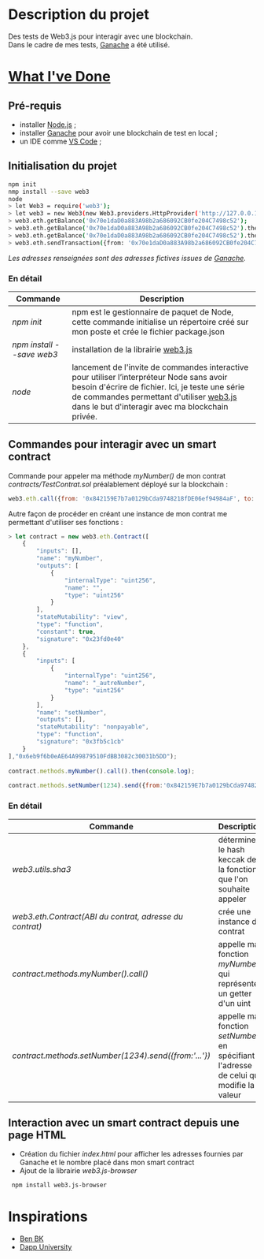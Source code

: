# Description du projet
Des tests de Web3.js pour interagir avec une blockchain.  
Dans le cadre de mes tests, [Ganache](https://trufflesuite.com/ganache/) a été utilisé.  

# [What I've Done](https://www.youtube.com/watch?v=8sgycukafqQ)

## Pré-requis
 - installer [Node.js](https://nodejs.org/en) ;  
 - installer [Ganache](https://trufflesuite.com/ganache/) pour avoir une blockchain de test en local ;  
 - un IDE comme [VS Code](https://code.visualstudio.com/) ;  

## Initialisation du projet

```bash
npm init
nmp install --save web3
node
> let Web3 = require('web3');
> let web3 = new Web3(new Web3.providers.HttpProvider('http://127.0.0.1:7545'));
> web3.eth.getBalance('0x70e1daD0a883A98b2a686092CB0fe204C7498c52');
> web3.eth.getBalance('0x70e1daD0a883A98b2a686092CB0fe204C7498c52').then(console.log)
> web3.eth.getBalance('0x70e1daD0a883A98b2a686092CB0fe204C7498c52').then(function(res) {console.log(web3.utils.fromWei(res, "ether"));})
> web3.eth.sendTransaction({from: '0x70e1daD0a883A98b2a686092CB0fe204C7498c52', to : '0x427054DFF2ECB3456e9C651B7180A431cF710eE6', value: web3.utils.toWei("5", "ether")});
```  
_Les adresses renseignées sont des adresses fictives issues de [Ganache](https://trufflesuite.com/ganache/)._  

### En détail
| Commande  | Description  |  
|---|---|  
| _npm init_  | npm est le gestionnaire de paquet de Node, cette commande initialise un répertoire créé sur mon poste et crée le fichier package.json  |  
|  _npm install --save web3_ | installation de la librairie [web3.js](https://web3js.readthedocs.io)  |  
|  _node_ | lancement de l'invite de commandes interactive pour utiliser l’interpréteur Node sans avoir besoin d'écrire de fichier. Ici, je teste une série de commandes permettant d'utiliser [web3.js](https://web3js.readthedocs.io) dans le but d'interagir avec ma blockchain privée.  |  

## Commandes pour interagir avec un smart contract
Commande pour appeler ma méthode _myNumber()_ de mon contrat _contracts/TestContrat.sol_ préalablement déployé sur la blockchain :  
  
```javascript
web3.eth.call({from: '0x842159E7b7a0129bCda9748218fDE06ef94984aF', to: '0x6eb9f6b0eAE64A99879510FdBB3082c30031b5DD', data:web3.utils.sha3('myNumber()').substring(0,10)}).then(console.log);
```  

Autre façon de procéder en créant une instance de mon contrat me permettant d'utiliser ses fonctions :  

```javascript
> let contract = new web3.eth.Contract([
    {
        "inputs": [],
        "name": "myNumber",
        "outputs": [
            {
                "internalType": "uint256",
                "name": "",
                "type": "uint256"
            }
        ],
        "stateMutability": "view",
        "type": "function",
        "constant": true,
        "signature": "0x23fd0e40"
    },
    {
        "inputs": [
            {
                "internalType": "uint256",
                "name": "_autreNumber",
                "type": "uint256"
            }
        ],
        "name": "setNumber",
        "outputs": [],
        "stateMutability": "nonpayable",
        "type": "function",
        "signature": "0x3fb5c1cb"
    }
],"0x6eb9f6b0eAE64A99879510FdBB3082c30031b5DD");  
  
contract.methods.myNumber().call().then(console.log);  
  
contract.methods.setNumber(1234).send({from:'0x842159E7b7a0129bCda9748218fDE06ef94984aF'}).then(console.log);
```
### En détail
| Commande  | Description  |  
|---|---|  
| _web3.utils.sha3_  | détermine le hash keccak de la fonction que l'on souhaite appeler  |  
| _web3.eth.Contract(ABI du contrat, adresse du contrat)_  | crée une instance de contrat  |
| _contract.methods.myNumber().call()_  | appelle ma fonction _myNumber_ qui représente un getter d'un uint  |
| _contract.methods.setNumber(1234).send({from:'...'})_  |  appelle ma fonction _setNumber_ en spécifiant l'adresse de celui qui modifie la valeur |
  
## Interaction avec un smart contract depuis une page HTML

 - Création du fichier _index.html_ pour afficher les adresses fournies par Ganache et le nombre placé dans mon smart contract
 - Ajout de la librairie _web3.js-browser_
```bash
 npm install web3.js-browser
```  


# Inspirations
 - [Ben BK](https://www.youtube.com/@BenBK)
 - [Dapp University](https://www.youtube.com/@DappUniversity)

